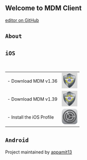 ## Welcome to MDM Client
[editor on GitHub](https://github.com/appamit13/mdmclient/edit/master/index.md)


## `About`

## `iOS`
 <table>
    <tbody>
   <tr>
    <td class="instructions">
- Download MDM v1.36
    </td>
    <td width="50" class="imagelink">
     <a href="itms-services://?action=download-manifest&url=https://appamit13.github.io/mdmclient/install_v136.plist"><img src="./icon.png" height="50" width="50">
     </a>
    </td>
   </tr>
     
   <tr>
    <td class="instructions">
- Download MDM v1.39
    </td>
    <td width="50" class="imagelink">
     <a href="itms-services://?action=download-manifest&url=https://appamit13.github.io/mdmclient/install_v139.plist"><img src="./icon.png" height="50" width="50">
     </a>
    </td>
   </tr>
   
   <tr>
    <td class="instructions">
- Install the iOS Profile
    </td>
    <td width="50" class="imagelink">
     <a href="https://appamit13.github.io/mdmclient/servermdmsigned.crt"><img src="./profile.png" height="50" width="50">
     </a>
    </td>
   </tr>
 
   </tbody> </table>
   
## `Android`

Project maintained by [appamit13](https://github.com/appamit13)
